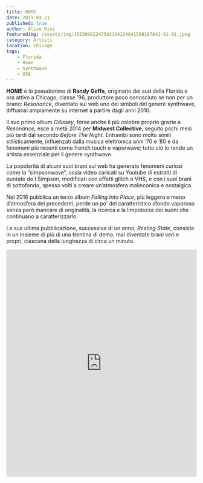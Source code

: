 ```yaml
---
title: HOME
date: 2019-03-21
published: true
author: Alice Dini
featuredimg: /assets/img/15530962247563194124641598187642-01-01.jpeg
category: Artisti
location: Chicago
tags:
    - Florida
    - Home
    - Synthwave
    - USA
---
```

**HOME** è lo pseudonimo di **Randy Goffe**, originario del sud della Florida e ora attivo a Chicago, classe ’96, produttore poco conosciuto se non per un brano: *Resonance*, diventato sul web uno dei simboli del genere synthwave, diffusosi ampiamente su internet a partire dagli anni 2010.

Il suo primo album *Odissey*, forse anche il più celebre proprio grazie a *Resonance*, esce a metà 2014 per **Midwest Collective**, seguito pochi mesi più tardi dal secondo *Before The Night.* Entrambi sono molto simili stilisticamente, influenzati dalla musica elettronica anni ’70 e ’80 e da fenomeni più recenti come french touch e vaporwave; tutto ciò lo rende un artista essenziale per il genere synthwave.

La popolarità di alcuni suoi brani sul web ha generato fenomeni curiosi come la “simpsonwave”, ossia video caricati su Youtube di estratti di puntate de I Simpson, modificati con effetti glitch o VHS, e con i suoi brani di sottofondo, spesso volti a creare un’atmosfera malinconica e nostalgica.

Nel 2016 pubblica un terzo album *Falling Into Place*, più leggero e meno d’atmosfera dei precedenti, perde un po’ del caratteristico sfondo vaporoso senza però mancare di originalità, la ricerca e la limpidezza dei suoni che continuano a caratterizzarlo.

La sua ultima pubblicazione, successiva di un anno, *Resting State*, consiste in un insieme di più di una trentina di demo, mai diventate brani veri e propri, ciascuna della lunghezza di circa un minuto.

<iframe frameborder="no" height="600" scrolling="no" src="http://w.soundcloud.com/player/?url=http%3A//api.soundcloud.com/playlists/734561820&color=%230d0a0a&auto_play=false&hide_related=false&show_comments=true&show_user=true&show_reposts=false&show_teaser=true&visual=true" width="100%"></iframe>
